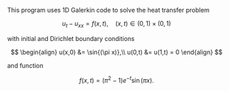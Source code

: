 This program uses 1D Galerkin code to solve the heat transfer problem

$$u_t - u_{xx} = f(x,t), \quad (x,t) \in (0,1) \times (0,1)$$	

with initial and Dirichlet boundary conditions

$$
\begin{align}
u(x,0) &= \sin{(\pi x)},\\
u(0,t) &= u(1,t) = 0
\end{align}
$$

and function 

$$f(x,t) = (\pi^2 - 1)e^{-t} \sin{(\pi x)}.$$

